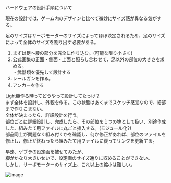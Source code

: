 ハードウェアの設計手順について

現在の設計では、ゲーム内のデザインと比べて微妙にサイズ感が異なる気がする。

足のサイズはサーボモーターのサイズによってほぼ決定されるため、足のサイズによって全体のサイズを割り出す必要がある。

1. まずは足〜腰の部分を完全に作り込む。(可能な限り小さく)
2. 公式画集の正面・側面・上面と照らし合わせて、足以外の部位の大きさを求める。  
・武器類を優先して設計する  
3. レールガンを作る。
4. アンカーを作る

Light機作る時ってどうやって設計してたっけ？  
まず全体を設計し、外観を作る。この状態はあくまでスケッチ感覚なので、細部まで作りこまない。  
全体が決まったら、詳細設計を行う。  
部位ごとに詳細設計し、完成したら、その部位を１つの塊として扱い、別途作成した、組みたて用ファイルに丸ごと挿入する。(モジュール化?)  
部品同士が問題なく組み付くかを確認し、何か修正があれば、部位のファイルを修正し、修正が終わったら組みたて用ファイルに戻ってリンクを更新する。  


早速、ゲブラの設定画を被せてみたが、  
脚がかなり大きいせいで、設定画のサイズ通りに収めることができない。  
しかし、サーボモーターのサイズ上、これ以上の縮小は難しい。

![image](https://github.com/user-attachments/assets/0c2b905d-c22d-43e0-90d6-86d0f04e9aed)


